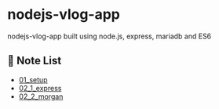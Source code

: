 # nodejs-vlog-app

nodejs-vlog-app built using node.js, express, mariadb and ES6

## 📝 Note List

- <a href="https://github.com/choihayeong/nodejs-vlog-app/blob/main/lecture/01_setup/README.md">01_setup</a>
- <a href="https://github.com/choihayeong/nodejs-vlog-app/blob/main/lecture/02_1_express/README.md">02_1_express</a>
- <a href="https://github.com/choihayeong/nodejs-vlog-app/blob/main/lecture/02_2_morgan/README.md">02_2_morgan</a>
